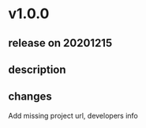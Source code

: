# v1.0.0

## release on 20201215

## description

## changes

Add missing project url, developers info

